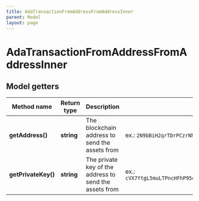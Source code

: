 ```yaml
---
title: AdaTransactionFromAddressFromAddressInner
parent: Model
layout: page
---
```


# AdaTransactionFromAddressFromAddressInner

## Model getters

Method name | Return type | Description | Notes
------------ | ------------- | ------------- | -------------
**getAddress()** | **string** | The blockchain address to send the assets from | ex.: `2N9bBiH2qrTDrPCzrNhaFGdkNKS86PJAAAS`
**getPrivateKey()** | **string** | The private key of the address to send the assets from | ex.: `cVX7YtgL5muLTPncHFhP95oitV1mqUUA5VeSn8HeCRJbPqipzobf`

